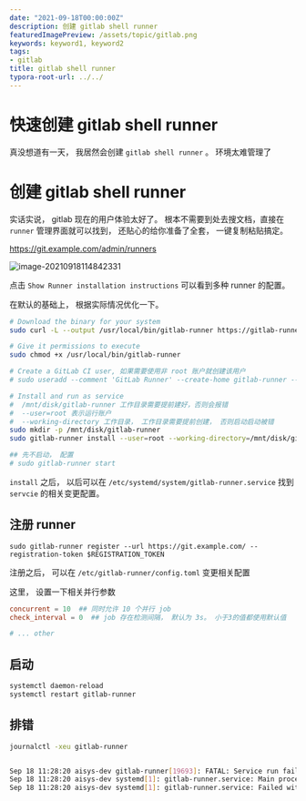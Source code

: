 ```yaml
---
date: "2021-09-18T00:00:00Z"
description: 创建 gitlab shell runner
featuredImagePreview: /assets/topic/gitlab.png
keywords: keyword1, keyword2
tags:
- gitlab
title: gitlab shell runner
typora-root-url: ../../
---
```


# 快速创建 gitlab shell runner

真没想道有一天， 我居然会创建 `gitlab shell runner` 。 环境太难管理了

# 创建 gitlab shell runner

实话实说， gitlab 现在的用户体验太好了。 根本不需要到处去搜文档，直接在 `runner` 管理界面就可以找到， 还贴心的给你准备了全套， 一键复制粘贴搞定。

https://git.example.com/admin/runners

![image-20210918114842331](/assets/img/post/2021/2021-09-18-gitlab-shell-runner/image-20210918114842331.png)



点击 `Show Runner installation instructions` 可以看到多种 runner 的配置。



在默认的基础上， 根据实际情况优化一下。

```bash
# Download the binary for your system
sudo curl -L --output /usr/local/bin/gitlab-runner https://gitlab-runner-downloads.s3.amazonaws.com/latest/binaries/gitlab-runner-linux-amd64

# Give it permissions to execute
sudo chmod +x /usr/local/bin/gitlab-runner

# Create a GitLab CI user, 如果需要使用非 root 账户就创建该用户
# sudo useradd --comment 'GitLab Runner' --create-home gitlab-runner --shell /bin/bash

# Install and run as service
#  /mnt/disk/gitlab-runner 工作目录需要提前建好，否则会报错
#  --user=root 表示运行账户
#  --working-directory 工作目录， 工作目录需要提前创建， 否则启动启动被错 
sudo mkdir -p /mnt/disk/gitlab-runner
sudo gitlab-runner install --user=root --working-directory=/mnt/disk/gitlab-runner

## 先不启动， 配置
# sudo gitlab-runner start
```

`install` 之后， 以后可以在 `/etc/systemd/system/gitlab-runner.service` 找到 `servcie` 的相关变更配置。

## 注册 runner

```
sudo gitlab-runner register --url https://git.example.com/ --registration-token $REGISTRATION_TOKEN
```

注册之后， 可以在 `/etc/gitlab-runner/config.toml` 变更相关配置

这里， 设置一下相关并行参数 

```toml
concurrent = 10  ## 同时允许 10 个并行 job
check_interval = 0  ## job 存在检测间隔， 默认为 3s。 小于3的值都使用默认值

# ... other
```

## 启动

```bash
systemctl daemon-reload
systemctl restart gitlab-runner
```

## 排错

```bash
journalctl -xeu gitlab-runner


Sep 18 11:28:20 aisys-dev gitlab-runner[19693]: FATAL: Service run failed                           error=chdir /mnt/disk/gitlab-runner: no such file or directory
Sep 18 11:28:20 aisys-dev systemd[1]: gitlab-runner.service: Main process exited, code=exited, status=1/FAILURE
Sep 18 11:28:20 aisys-dev systemd[1]: gitlab-runner.service: Failed with result 'exit-code'.
```

